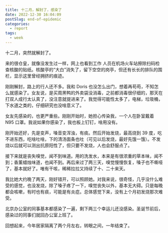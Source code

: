 ```yaml
---
title: 十二月，解封了，感染了
date: 2022-12-30 16:04:09
postSlug: end-of-epidemic
categories:
  - report
tags:
  - week
---
```


十二月，突然就解封了。

来的很仓皇，就像没发生过一样，网上也看到工作 人员在机场火车站擦除扫码检查核酸的贴纸。核酸亭的“大白”消失了，留下空空的岗亭，但还有长长的排队的围栏，显示这里曾经拥挤的痕迹。

刚刚解封，路上的行人还不多。我和 Doris 也没怎么出门，想着再苟苟，不知怎么就感染了。女友说，是买周黑鸭的外卖袋没消毒，之前都消毒很仔细的，那天在打双人成行太认真了，没注意就提进来了。我觉得可能性太多了，电梯，垃圾桶，下水道之类的，仔细研究也没啥意义了。

女友先感染的，也更严重些。刚刚开始时，她担心传染我，一个人在卧室戴着 N95 口罩。我说如果你感染了，我也板上钉钉，啥用没有。

刚开始还好，先是变声，嗓音变浑浊，有痰。然后开始发烧，最高烧到 39 度，吃不进东西，吃啥吐啥，下的清汤面条也吐（可见以后发烧，最好先饿一饿）。不发烧以后就可以测出抗原阳性了，但只要不发烧，人也会舒服点了。

接下来就是丧失嗅觉，闻不到味道。用的洗发水，本来是有很浓重的草本味，闻不到；香薰蜡烛味道，也闻不到。再后来过了两三天，嗅觉慢慢恢复，嗓子也不嘶哑了，基本就好了。唯有干咳，稀稀拉拉又持续了十、二十来天。

我比她大约晚了两天，刚好错开，可以照顾她。对我来说，很奇怪，几乎没什么难受的感觉，也没发烧，除了嗓子疼了一下，嗅觉丧失以外，基本无大碍。只是每晚都会咳嗽，有时也有痰，可能是有炎症。总体感觉下来，没有上个月初发烧那次难受。

北京办公室的同事基本都感染了一遍，剩下两三个幸运儿还没感染。圣诞节前后，感染过的同事们就回办公室上班了。

回想起来，今年居家隔离了两个月左右，转眼之间，一年结束了。
